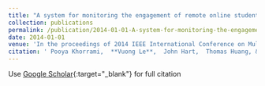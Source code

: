 ```yaml
---
title: "A system for monitoring the engagement of remote online students using eye gaze estimation"
collection: publications
permalink: /publication/2014-01-01-A-system-for-monitoring-the-engagement-of-remote-online-students-using-eye-gaze-estimation
date: 2014-01-01
venue: 'In the proceedings of 2014 IEEE International Conference on Multimedia and Expo Workshops (ICMEW)'
citation: ' Pooya Khorrami,  **Vuong Le**,  John Hart,  Thomas Huang, &quot;A system for monitoring the engagement of remote online students using eye gaze estimation.&quot; In the proceedings of 2014 IEEE International Conference on Multimedia and Expo Workshops (ICMEW), 2014.'
---
```

Use [Google Scholar](https://scholar.google.com/scholar?q=A+system+for+monitoring+the+engagement+of+remote+online+students+using+eye+gaze+estimation){:target="_blank"} for full citation